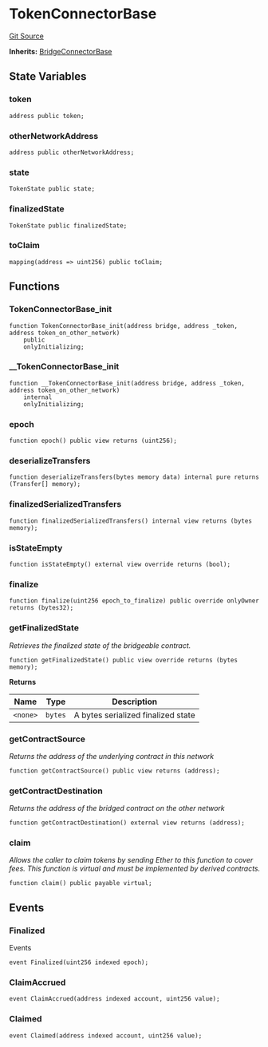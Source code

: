 # TokenConnectorBase
[Git Source](https://github.com/Taraxa-project/bridge/blob/e4d318b451d9170f9f2dde80fe4263043786ba03/src/connectors/TokenConnectorBase.sol)

**Inherits:**
[BridgeConnectorBase](/src/connectors/BridgeConnectorBase.sol/abstract.BridgeConnectorBase.md)


## State Variables
### token

```solidity
address public token;
```


### otherNetworkAddress

```solidity
address public otherNetworkAddress;
```


### state

```solidity
TokenState public state;
```


### finalizedState

```solidity
TokenState public finalizedState;
```


### toClaim

```solidity
mapping(address => uint256) public toClaim;
```


## Functions
### TokenConnectorBase_init


```solidity
function TokenConnectorBase_init(address bridge, address _token, address token_on_other_network)
    public
    onlyInitializing;
```

### __TokenConnectorBase_init


```solidity
function __TokenConnectorBase_init(address bridge, address _token, address token_on_other_network)
    internal
    onlyInitializing;
```

### epoch


```solidity
function epoch() public view returns (uint256);
```

### deserializeTransfers


```solidity
function deserializeTransfers(bytes memory data) internal pure returns (Transfer[] memory);
```

### finalizedSerializedTransfers


```solidity
function finalizedSerializedTransfers() internal view returns (bytes memory);
```

### isStateEmpty


```solidity
function isStateEmpty() external view override returns (bool);
```

### finalize


```solidity
function finalize(uint256 epoch_to_finalize) public override onlyOwner returns (bytes32);
```

### getFinalizedState

*Retrieves the finalized state of the bridgeable contract.*


```solidity
function getFinalizedState() public view override returns (bytes memory);
```
**Returns**

|Name|Type|Description|
|----|----|-----------|
|`<none>`|`bytes`|A bytes serialized finalized state|


### getContractSource

*Returns the address of the underlying contract in this network*


```solidity
function getContractSource() public view returns (address);
```

### getContractDestination

*Returns the address of the bridged contract on the other network*


```solidity
function getContractDestination() external view returns (address);
```

### claim

*Allows the caller to claim tokens by sending Ether to this function to cover fees.
This function is virtual and must be implemented by derived contracts.*


```solidity
function claim() public payable virtual;
```

## Events
### Finalized
Events


```solidity
event Finalized(uint256 indexed epoch);
```

### ClaimAccrued

```solidity
event ClaimAccrued(address indexed account, uint256 value);
```

### Claimed

```solidity
event Claimed(address indexed account, uint256 value);
```

